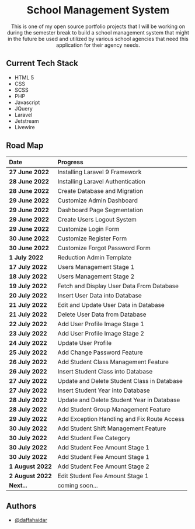 <h1 align="center">School Management System</h1>

<p align = "center">This is one of my open source portfolio projects that I will be working on during the semester break to build a school management system that might in the future be used and utilized by various school agencies that need this application for their agency needs.</p>

## Current Tech Stack

-   HTML 5
-   CSS
-   SCSS
-   PHP
-   Javascript
-   JQuery
-   Laravel
-   Jetstream
-   Livewire

## Road Map

| Date              | Progress                                    |
| :---------------- | :------------------------------------------ |
| **27 June 2022**  | Installing Laravel 9 Framework              |
| **28 June 2022**  | Installing Laravel Authentication           |
| **28 June 2022**  | Create Database and Migration               |
| **29 June 2022**  | Customize Admin Dashboard                   |
| **29 June 2022**  | Dashboard Page Segmentation                 |
| **29 June 2022**  | Create Users Logout System                  |
| **29 June 2022**  | Customize Login Form                        |
| **30 June 2022**  | Customize Register Form                     |
| **30 June 2022**  | Customize Forgot Password Form              |
| **1 July 2022**   | Reduction Admin Template                    |
| **17 July 2022**  | Users Management Stage 1                    |
| **18 July 2022**  | Users Management Stage 2                    |
| **19 July 2022**  | Fetch and Display User Data From Database   |
| **20 July 2022**  | Insert User Data into Database              |
| **21 July 2022**  | Edit and Update User Data in Database       |
| **21 July 2022**  | Delete User Data from Database              |
| **22 July 2022**  | Add User Profile Image Stage 1              |
| **23 July 2022**  | Add User Profile Image Stage 2              |
| **24 July 2022**  | Update User Profile                         |
| **25 July 2022**  | Add Change Password Feature                 |
| **26 July 2022**  | Add Student Class Management Feature        |
| **26 July 2022**  | Insert Student Class into Database          |
| **27 July 2022**  | Update and Delete Student Class in Database |
| **27 July 2022**  | Insert Student Year into Database           |
| **28 July 2022**  | Update and Delete Student Year in Database  |
| **28 July 2022**  | Add Student Group Management Feature        |
| **29 July 2022**  | Add Exception Handling and Fix Route Access |
| **30 July 2022**  | Add Student Shift Management Feature        |
| **30 July 2022**  | Add Student Fee Category                    |
| **30 July 2022**  | Add Student Fee Amount Stage 1              |
| **30 July 2022**  | Add Student Fee Amount Stage 1              |
| **1 August 2022** | Add Student Fee Amount Stage 2              |
| **2 August 2022** | Edit Student Fee Amount Stage 1             |
| **Next...**       | coming soon...                              |

## Authors

-   [@daffahaidar](https://www.github.com/daffahaidar)
